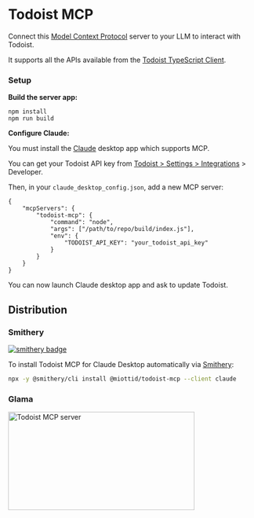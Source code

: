 # Todoist MCP

Connect this [Model Context Protocol](https://modelcontextprotocol.io/introduction) server to your LLM to interact with Todoist.

It supports all the APIs available from the [Todoist TypeScript Client](https://doist.github.io/todoist-api-typescript/api/classes/TodoistApi/).

### Setup

**Build the server app:**

```
npm install
npm run build
```

**Configure Claude:**

You must install the [Claude](https://claude.ai/) desktop app which supports MCP.

You can get your Todoist API key from [Todoist > Settings > Integrations](https://todoist.com/app/settings/integrations) > Developer.

Then, in your `claude_desktop_config.json`, add a new MCP server:

```
{
    "mcpServers": {
        "todoist-mcp": {
            "command": "node",
            "args": ["/path/to/repo/build/index.js"],
            "env": {
                "TODOIST_API_KEY": "your_todoist_api_key"
            }
        }
    }
}
```

You can now launch Claude desktop app and ask to update Todoist.

## Distribution

### Smithery

[![smithery badge](https://smithery.ai/badge/@miottid/todoist-mcp)](https://smithery.ai/server/@miottid/todoist-mcp)

To install Todoist MCP for Claude Desktop automatically via [Smithery](https://smithery.ai/server/@miottid/todoist-mcp):

```bash
npx -y @smithery/cli install @miottid/todoist-mcp --client claude
```

### Glama

<a href="https://glama.ai/mcp/servers/2010u29g1w">
  <img width="380" height="200" src="https://glama.ai/mcp/servers/2010u29g1w/badge" alt="Todoist MCP server" />
</a>
